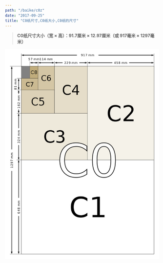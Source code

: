 ```yaml
---
path: "/baike/c0z"
date: "2017-09-25"
title: "C0纸尺寸,C0纸大小,C0纸的尺寸"
---
```


> **C0纸尺寸大小（宽 × 高）：91.7厘米 × 12.97厘米（或 917毫米 × 1297毫米）**   
   
![纸的尺寸](/img/c_size_illustration2.png)

